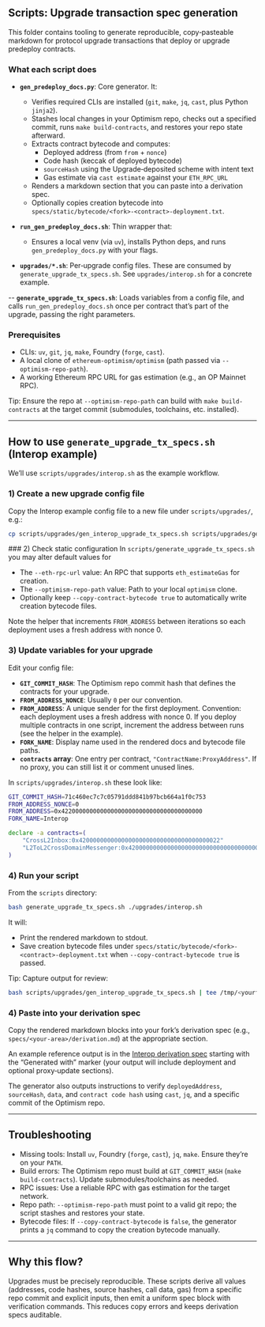 ## Scripts: Upgrade transaction spec generation

This folder contains tooling to generate reproducible, copy‑pasteable markdown for protocol upgrade transactions that deploy or upgrade predeploy contracts.

### What each script does

- **`gen_predeploy_docs.py`**: Core generator. It:
  - Verifies required CLIs are installed (`git`, `make`, `jq`, `cast`, plus Python `jinja2`).
  - Stashes local changes in your Optimism repo, checks out a specified commit, runs `make build-contracts`, and restores your repo state afterward.
  - Extracts contract bytecode and computes:
    - Deployed address (from `from` + `nonce`)
    - Code hash (keccak of deployed bytecode)
    - `sourceHash` using the Upgrade‑deposited scheme with intent text
    - Gas estimate via `cast estimate` against your `ETH_RPC_URL`
  - Renders a markdown section that you can paste into a derivation spec.
  - Optionally copies creation bytecode into `specs/static/bytecode/<fork>-<contract>-deployment.txt`.

- **`run_gen_predeploy_docs.sh`**: Thin wrapper that:
  - Ensures a local venv (via `uv`), installs Python deps, and runs `gen_predeploy_docs.py` with your flags.

- **`upgrades/*.sh`**: Per‑upgrade config files. These are consumed by `generate_upgrade_tx_specs.sh`. See `upgrades/interop.sh` for a concrete example.

-- **`generate_upgrade_tx_specs.sh`**: Loads variables from a config file, and calls `run_gen_predeploy_docs.sh` once per contract that’s part of the upgrade, passing the right parameters.

### Prerequisites

- CLIs: `uv`, `git`, `jq`, `make`, Foundry (`forge`, `cast`).
- A local clone of `ethereum-optimism/optimism` (path passed via `--optimism-repo-path`).
- A working Ethereum RPC URL for gas estimation (e.g., an OP Mainnet RPC).

Tip: Ensure the repo at `--optimism-repo-path` can build with `make build-contracts` at the target commit (submodules, toolchains, etc. installed).

---

## How to use `generate_upgrade_tx_specs.sh` (Interop example)

We’ll use `scripts/upgrades/interop.sh` as the example workflow.

### 1) Create a new upgrade config file

Copy the Interop example config file to a new file under `scripts/upgrades/`, e.g.:

```bash
cp scripts/upgrades/gen_interop_upgrade_tx_specs.sh scripts/upgrades/gen_<yourfork>_upgrade_tx_specs.sh
```

### 2) Check static configuration 
In `scripts/generate_upgrade_tx_specs.sh` you may alter default values for 


- The `--eth-rpc-url` value: An RPC that supports `eth_estimateGas` for creation.
- The `--optimism-repo-path` value: Path to your local `optimism` clone.
- Optionally keep `--copy-contract-bytecode true` to automatically write creation bytecode files.

Note the helper that increments `FROM_ADDRESS` between iterations so each deployment uses a fresh address with nonce 0.


### 3) Update variables for your upgrade

Edit your config file:

- **`GIT_COMMIT_HASH`**: The Optimism repo commit hash that defines the contracts for your upgrade.
- **`FROM_ADDRESS_NONCE`**: Usually `0` per our convention.
- **`FROM_ADDRESS`**: A unique sender for the first deployment. Convention: each deployment uses a fresh address with nonce 0. If you deploy multiple contracts in one script, increment the address between runs (see the helper in the example).
- **`FORK_NAME`**: Display name used in the rendered docs and bytecode file paths.
- **`contracts` array**: One entry per contract, `"ContractName:ProxyAddress"`. If no proxy, you can still list it or comment unused lines.


In `scripts/upgrades/interop.sh` these look like:

```bash
GIT_COMMIT_HASH=71c460ec7c7c05791ddd841b97bcb664a1f0c753
FROM_ADDRESS_NONCE=0
FROM_ADDRESS=0x4220000000000000000000000000000000000000
FORK_NAME=Interop

declare -a contracts=(
    "CrossL2Inbox:0x4200000000000000000000000000000000000022"
    "L2ToL2CrossDomainMessenger:0x4200000000000000000000000000000000000023"
)
```



### 4) Run your script

From the `scripts` directory:

```bash
bash generate_upgrade_tx_specs.sh ./upgrades/interop.sh
```

It will:

- Print the rendered markdown to stdout.
- Save creation bytecode files under `specs/static/bytecode/<fork>-<contract>-deployment.txt` when `--copy-contract-bytecode true` is passed.

Tip: Capture output for review:

```bash
bash scripts/upgrades/gen_interop_upgrade_tx_specs.sh | tee /tmp/<yourfork>-gen.md
```

### 4) Paste into your derivation spec

Copy the rendered markdown blocks into your fork’s derivation spec (e.g., `specs/<your-area>/derivation.md`) at the appropriate section.

An example reference output is in the [Interop derivation spec](../specs/interop/derivation.md) starting with the “Generated with” marker (your output will include deployment and optional proxy‑update sections).

The generator also outputs instructions to verify `deployedAddress`, `sourceHash`, `data`, and `contract code hash` using `cast`, `jq`, and a specific commit of the Optimism repo.

---

## Troubleshooting

- Missing tools: Install `uv`, Foundry (`forge`, `cast`), `jq`, `make`. Ensure they’re on your `PATH`.
- Build errors: The Optimism repo must build at `GIT_COMMIT_HASH` (`make build-contracts`). Update submodules/toolchains as needed.
- RPC issues: Use a reliable RPC with gas estimation for the target network.
- Repo path: `--optimism-repo-path` must point to a valid git repo; the script stashes and restores your state.
- Bytecode files: If `--copy-contract-bytecode` is `false`, the generator prints a `jq` command to copy the creation bytecode manually.

---

## Why this flow?

Upgrades must be precisely reproducible. These scripts derive all values (addresses, code hashes, source hashes, call data, gas) from a specific repo commit and explicit inputs, then emit a uniform spec block with verification commands. This reduces copy errors and keeps derivation specs auditable.

